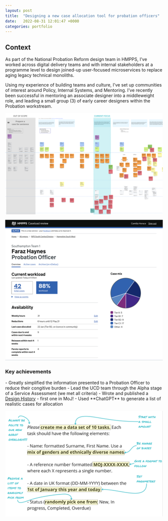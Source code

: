 ```yaml
---
layout: post
title:  "Designing a new case allocation tool for probation officers"
date:   2022-08-31 12:01:47 +0000
categories: portfolio
---
```

<h2>Context</h2>
<p>As part of the National Probation Reform design team in HMPPS, I’ve worked across digital delivery teams and with internal stakeholders at a programme level to design joined-up user-focused microservices to replace aging legacy technical monoliths. 

Using my experience of building teams and culture, I’ve set up communities of interest around Policy, Internal Systems, and Mentoring. I’ve recently been successful in mentoring an associate designer into a middleweight role, and leading a small group (3) of early career designers within the Probation workstream.
</p>

![image tooltip here](/images/moj1.png)

![image tooltip here](/images/moj2.png)


<h3>Key achievements</h3>
- Greatly simplified the information presented to a Probation Officer to reduce their congitive burden
- Lead the UCD team through the Alpha stage of a Service Assessment (we met all criteria)
- Wrote and published a <a href="https://manage-a-workforce-design-history.apps.live.cloud-platform.service.justice.gov.uk/">Design History</a> - first one in MoJ!
- Used **ChatGPT** to generate a list of realistic cases for allocation

![image tooltip here](/images/moj3.png)